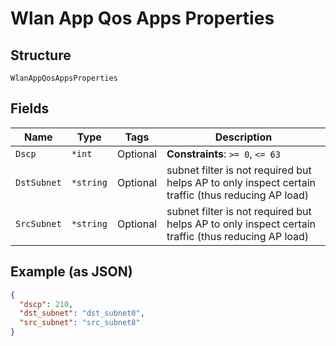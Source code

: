 
# Wlan App Qos Apps Properties

## Structure

`WlanAppQosAppsProperties`

## Fields

| Name | Type | Tags | Description |
|  --- | --- | --- | --- |
| `Dscp` | `*int` | Optional | **Constraints**: `>= 0`, `<= 63` |
| `DstSubnet` | `*string` | Optional | subnet filter is not required but helps AP to only inspect certain traffic (thus reducing AP load) |
| `SrcSubnet` | `*string` | Optional | subnet filter is not required but helps AP to only inspect certain traffic (thus reducing AP load) |

## Example (as JSON)

```json
{
  "dscp": 210,
  "dst_subnet": "dst_subnet0",
  "src_subnet": "src_subnet8"
}
```

